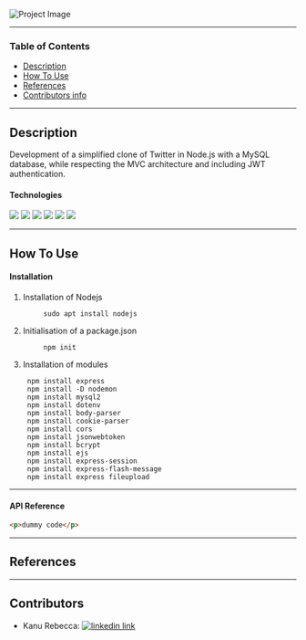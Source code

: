 ![Project Image](project-image-url)

---

### Table of Contents

- [Description](#description)
- [How To Use](#how-to-use)
- [References](#references)
- [Contributors info](#contributors)

---

## Description

Development of a simplified clone of Twitter in Node.js with a MySQL database, while respecting the MVC architecture and including JWT authentication.

#### Technologies

<div>
<img src="https://img.shields.io/badge/CSS3-1572B6?style=for-the-badge&logo=css3&logoColor=white"/>
<img src="https://img.shields.io/badge/JavaScript-323330?style=for-the-badge&logo=javascript&logoColor=F7DF1E"/>
<img src="https://img.shields.io/badge/MySQL-00000F?style=for-the-badge&logo=mysql&logoColor=white"/>
<img src="https://img.shields.io/badge/Node.js-339933?style=for-the-badge&logo=nodedotjs&logoColor=white"/>
<img src="https://img.shields.io/badge/Express.js-000000?style=for-the-badge&logo=express&logoColor=white"/>
<img src="https://img.shields.io/badge/Sass-CC6699?style=for-the-badge&logo=sass&logoColor=white"/>

  <!-- <img alt="jwt logo" src="https://upload.wikimedia.org/wikipedia/commons/1/1d/JWT_LOGO.png" width="70px"/>
    <img src="./src/assets/images/32px-Unofficial_JavaScript_logo_2.svg.png" alt="javascript logo"/>
    <img src="./src/assets/images/node.png" alt="node logo"width="60px"/>
    <img src="./src/assets/images/ejs.png" alt="ejs logo" width="60px"/>
    <img src="./src/assets/images/logo-mysql.png" alt="mysql logo" width="40px"/>
    <img alt="sass logo" width="40px" src="https://upload.wikimedia.org/wikipedia/commons/9/96/Sass_Logo_Color.svg"/>
    <img alt="git logo" width="47px" src="https://upload.wikimedia.org/wikipedia/commons/thumb/e/e0/Git-logo.svg/512px-Git-logo.svg.png"/>
    <img alt="express logo" width="70px" src="https://upload.wikimedia.org/wikipedia/commons/6/64/Expressjs.png"/> -->

</div>

---

## How To Use

#### Installation


1. Installation of Nodejs

            sudo apt install nodejs

2. Initialisation of a package.json

            npm init
            
3. Installation of modules

        npm install express        
        npm install -D nodemon        
        npm install mysql2        
        npm install dotenv       
        npm install body-parser        
        npm install cookie-parser
        npm install cors
        npm install jsonwebtoken         
        npm install bcrypt
        npm install ejs
        npm install express-session
        npm install express-flash-message
        npm install express fileupload


---

#### API Reference

```html
<p>dummy code</p>
```

---

## References

<!-- --- -->

<!-- ## License -->

---

## Contributors

- <spam>Kanu Rebecca:</spam> [<img alt="linkedin link" src="https://img.shields.io/badge/GitHub-100000?style=for-the-badge&logo=github&logoColor=white"/>][github]

<br />
<br />

[github]: https://github.com/RebeccaRamalho
